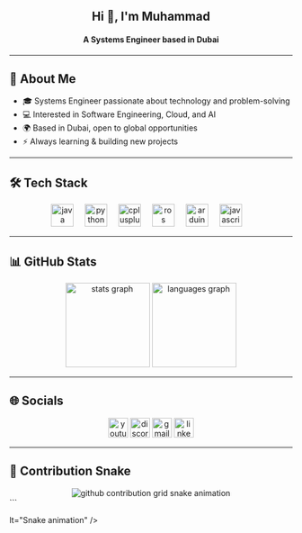 
<h2 align="center">Hi 👋, I'm Muhammad</h2>  
<h4 align="center">A Systems Engineer based in Dubai</h4>  

---

## 🚀 About Me  
- 🎓 Systems Engineer passionate about technology and problem-solving  
- 💻 Interested in Software Engineering, Cloud, and AI  
- 🌍 Based in Dubai, open to global opportunities  
- ⚡ Always learning & building new projects  

---

## 🛠️ Tech Stack  
<div align="center">  
  <img src="https://cdn.jsdelivr.net/gh/devicons/devicon/icons/java/java-original.svg" height="40" alt="java logo" />  
  <img width="12" />  
  <img src="https://cdn.jsdelivr.net/gh/devicons/devicon/icons/python/python-original.svg" height="40" alt="python logo" />  
  <img width="12" />  
  <img src="https://cdn.jsdelivr.net/gh/devicons/devicon/icons/cplusplus/cplusplus-original.svg" height="40" alt="cplusplus logo" />  
  <img width="12" />  
  <img src="https://upload.wikimedia.org/wikipedia/commons/b/bb/Ros_logo.svg" height="40" alt="ros logo" />  
  <img width="12" />  
  <img src="https://cdn.jsdelivr.net/gh/devicons/devicon/icons/arduino/arduino-original.svg" height="40" alt="arduino logo" />  
  <img width="12" />  
  <img src="https://cdn.jsdelivr.net/gh/devicons/devicon/icons/javascript/javascript-original.svg" height="40" alt="javascript logo" />  
  <img width="12" />  
 
</div>  

---

## 📊 GitHub Stats  
<div align="center">  
  <img src="https://github-readme-stats.vercel.app/api?username=muhammad&show_icons=true&theme=dracula" height="150" alt="stats graph" />  
  <img src="https://github-readme-stats.vercel.app/api/top-langs?username=muhammad&layout=compact&theme=dracula" height="150" alt="languages graph" />  
</div>  

---

## 🌐 Socials  
<div align="center">  
  <a href="https://www.youtube.com/@MbsVectorLab/" target="_blank"><img src="https://img.shields.io/static/v1?message=YouTube&logo=youtube&label=&color=FF0000&logoColor=white&style=for-the-badge" height="35" alt="youtube logo" /></a>    
  <a href="https://discord.com/" target="_blank"><img src="https://img.shields.io/static/v1?message=Discord&logo=discord&label=&color=7289DA&logoColor=white&style=for-the-badge" height="35" alt="discord logo" /></a>  
  <a href="mailto:mohammadsajid166@gmail.com"><img src="https://img.shields.io/static/v1?message=Gmail&logo=gmail&label=&color=D14836&logoColor=white&style=for-the-badge" height="35" alt="gmail logo" /></a>  
  <a href="https://www.linkedin.com/in/muhammad-bin-sajid-1b6651163/" target="_blank"><img src="https://img.shields.io/static/v1?message=LinkedIn&logo=linkedin&label=&color=0077B5&logoColor=white&style=for-the-badge" height="35" alt="linkedin logo" /></a>  
</div>  

---

## 🐍 Contribution Snake  
<div align="center">  
  <picture>  
    <source media="(prefers-color-scheme: dark)" srcset="https://raw.githubusercontent.com/muhammad/muhammad/output/github-contribution-grid-snake-dark.svg" />  
    <source media="(prefers-color-scheme: light)" srcset="https://raw.githubusercontent.com/muhammad/muhammad/output/github-contribution-grid-snake.svg" />  
    <img alt="github contribution grid snake animation" src="https://raw.githubusercontent.com/muhammad/muhammad/output/github-contribution-grid-snake.svg" />  
  </picture>  
</div>  
```

lt="Snake animation" />  
</p>  
